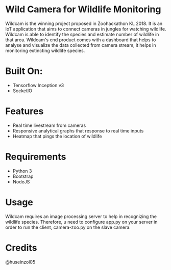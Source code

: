 # Wild Camera for Wildlife Monitoring 

Wildcam is the winning project proposed in Zoohackathon KL 2018. It is an IoT application that aims to connect cameras in jungles for watching wildlife. Wildcam is able to identify the species and estimate number of wildlife in that area. Wildcam's end product comes with a dashboard that helps to analyse and visualize the data collected from camera stream, it helps in monitoring extincting wildlife species.

# Built On:
- Tensorflow Inception v3
- SocketIO

# Features
- Real time livestream from cameras
- Responsive analytical graphs that response to real time inputs
- Heatmap that pings the location of wildlife

# Requirements
- Python 3
- Bootstrap
- NodeJS

# Usage
Wildcam requires an image processing server to help in recognizing the wildlife species. Therefore, u need to configure app.py on your server in order to run the client, camera-zoo.py on the slave camera.

# Credits
@huseinzol05

